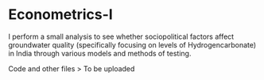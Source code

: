 # Econometrics-I

I perform a small analysis to see whether sociopolitical factors affect groundwater quality (specifically focusing on levels of Hydrogencarbonate) in India through various models and methods of testing.

Code and other files > To be uploaded
